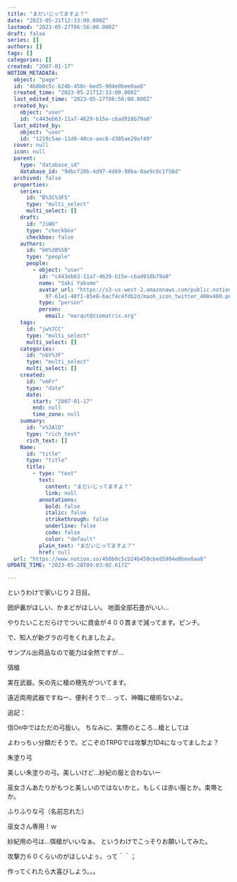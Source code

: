 ```yaml
---
title: "まだいじってますよ？"
date: "2023-05-21T12:33:00.000Z"
lastmod: "2023-05-27T06:56:00.000Z"
draft: false
series: []
authors: []
tags: []
categories: []
created: "2007-01-17"
NOTION_METADATA:
  object: "page"
  id: "4b8b0c5c-b24b-450c-bed5-904e0bee0aa8"
  created_time: "2023-05-21T12:33:00.000Z"
  last_edited_time: "2023-05-27T06:56:00.000Z"
  created_by:
    object: "user"
    id: "c443eb63-11a7-4629-b15e-c6ad918b79a0"
  last_edited_by:
    object: "user"
    id: "1219c5ae-11d8-48ce-aec6-d385ae29af49"
  cover: null
  icon: null
  parent:
    type: "database_id"
    database_id: "9dbcf20b-4d97-4d69-98ba-8ae9c8c1f58d"
  archived: false
  properties:
    series:
      id: "B%3C%3FS"
      type: "multi_select"
      multi_select: []
    draft:
      id: "JiWU"
      type: "checkbox"
      checkbox: false
    authors:
      id: "bK%3B%5B"
      type: "people"
      people:
        - object: "user"
          id: "c443eb63-11a7-4629-b15e-c6ad918b79a0"
          name: "Saki Yakumo"
          avatar_url: "https://s3-us-west-2.amazonaws.com/public.notion-static.com/3ad1c4\
            97-61e1-48f1-85e8-6acf4c4fdb2d/maoh_icon_twitter_400x400.png"
          type: "person"
          person:
            email: "marqut@ziomatrix.org"
    tags:
      id: "jw%7CC"
      type: "multi_select"
      multi_select: []
    categories:
      id: "nbY%3F"
      type: "multi_select"
      multi_select: []
    created:
      id: "vmFr"
      type: "date"
      date:
        start: "2007-01-17"
        end: null
        time_zone: null
    summary:
      id: "x%3AlD"
      type: "rich_text"
      rich_text: []
    Name:
      id: "title"
      type: "title"
      title:
        - type: "text"
          text:
            content: "まだいじってますよ？"
            link: null
          annotations:
            bold: false
            italic: false
            strikethrough: false
            underline: false
            code: false
            color: "default"
          plain_text: "まだいじってますよ？"
          href: null
  url: "https://www.notion.so/4b8b0c5cb24b450cbed5904e0bee0aa8"
UPDATE_TIME: "2023-05-28T09:03:02.617Z"

---
```

<link rel="stylesheet" href="https://cdn.jsdelivr.net/npm/katex@0.16.2/dist/katex.min.css" integrity="sha384-bYdxxUwYipFNohQlHt0bjN/LCpueqWz13HufFEV1SUatKs1cm4L6fFgCi1jT643X" crossorigin="anonymous">


というわけで家いじり２日目。


囲炉裏がほしい、かまどがほしい。 地面全部石畳がいい…


やりたいことだらけでついに資金が４００貫まで減ってます。ピンチ。


で、知人が新グラの弓をくれましたよ。


サンプル出荷品なので能力は全然ですが…


弭槍


実在武器。矢の先に槍の穂先がついてます。


遠近両用武器ですねー、便利そうで… って、神職に槍術ないよ。


追記：


信On中ではただの弓扱い。 ちなみに、実際のところ…槍としては


よわっちぃ分類だそうで。どこぞのTRPGでは攻撃力1D4になってましたよ？


朱塗り弓


美しい朱塗りの弓。美しいけど…紗紀の服と合わないー


巫女さんあたりがもつと美しいのではないかと。もしくは赤い服とか。束帯とか。


ふりふりな弓（名前忘れた）


巫女さん専用！ｗ


紗紀用の弓は…弭槍がいいなぁ。 というわけでこっそりお願いしてみた。


攻撃力６０くらいのがほしいよぅ。って＾＾；


作ってくれたら大喜びしよう。。。

